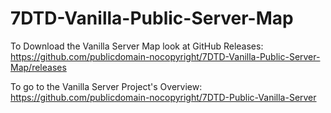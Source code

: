 # 7DTD-Vanilla-Public-Server-Map

To Download the Vanilla Server Map look at GitHub Releases:  
https://github.com/publicdomain-nocopyright/7DTD-Vanilla-Public-Server-Map/releases

To go to the Vanilla Server Project's Overview:  
https://github.com/publicdomain-nocopyright/7DTD-Public-Vanilla-Server

